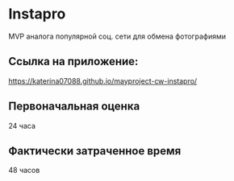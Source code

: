 # Instapro

MVP аналога популярной соц. сети для обмена фотографиями

## Ссылка на приложение:

https://katerina07088.github.io/mayproject-cw-instapro/

## Первоначальная оценка

24 часа

## Фактически затраченное время

48 часов 
